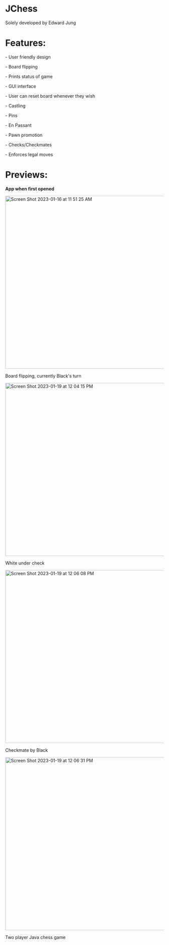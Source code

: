 # JChess

Solely developed by Edward Jung

<h1>Features:</h1>
<p>- User friendly design</p>
<p>- Board flipping</p>
<p>- Prints status of game</p>
<p>- GUI interface</p>
<p>- User can reset board whenever they wish</p>
<p>- Castling</p>
<p>- Pins</p>
<p>- En Passant</p>
<p>- Pawn promotion</p>
<p>- Checks/Checkmates</p>
<p>- Enforces legal moves</p>

<h1>Previews:</h1>

<b>App when first opened</b>

<img width="550" alt="Screen Shot 2023-01-16 at 11 51 25 AM" src="https://user-images.githubusercontent.com/109245538/212730216-79e8a27f-b472-4b45-9849-e66c57014764.png">

Board flipping, currently Black's turn 

<img width="550" alt="Screen Shot 2023-01-19 at 12 04 15 PM" src="https://user-images.githubusercontent.com/109245538/213511697-417d2a45-9de4-4978-a598-611f8a472d94.png">

White under check

<img width="550" alt="Screen Shot 2023-01-19 at 12 06 08 PM" src="https://user-images.githubusercontent.com/109245538/213512135-32fb5d8e-8407-46b9-a442-678cd2500d28.png">

Checkmate by Black

<img width="550" alt="Screen Shot 2023-01-19 at 12 06 31 PM" src="https://user-images.githubusercontent.com/109245538/213512223-e39c9f97-39d9-4c51-a89c-f7e6958dd3e9.png">

Two player Java chess game
